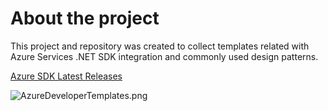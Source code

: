 # About the project

This project and repository was created to collect templates related with Azure Services .NET SDK integration and commonly used design patterns.

[Azure SDK Latest Releases](https://azure.github.io/azure-sdk/releases/latest/dotnet.html)

![AzureDeveloperTemplates.png](assets/images/AzureDeveloperTemplates.png)